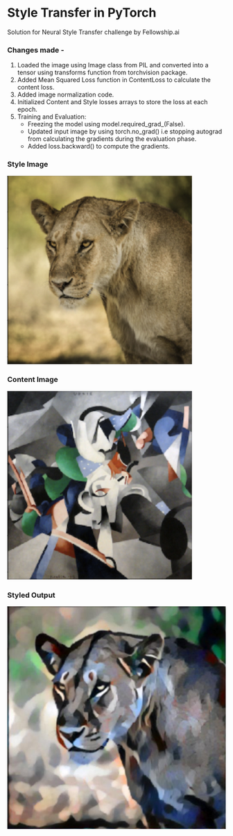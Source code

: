 # Style Transfer in PyTorch
Solution for Neural Style Transfer challenge by Fellowship.ai

### Changes made -
1. Loaded the image using Image class from PIL and converted into a tensor using transforms function from torchvision package.
2. Added Mean Squared Loss function in ContentLoss to calculate the content loss.
3. Added image normalization code.
4. Initialized Content and Style losses arrays to store the loss at each epoch.
5. Training and Evaluation:
    - Freezing the model using model.required_grad_(False).
    - Updated input image by using torch.no_grad() i.e stopping autograd from calculating the gradients during the evaluation phase.
    - Added loss.backward() to compute the gradients.

### Style Image
![Alt](https://github.com/Krishna2709/FellowshipChallenge_StyleTransfer_PyTorch/blob/master/Images/Content%20Image.png)
### Content Image
![Alt](https://github.com/Krishna2709/FellowshipChallenge_StyleTransfer_PyTorch/blob/master/Images/Style%20Image.png)
### Styled Output
![Alt](https://github.com/Krishna2709/FellowshipChallenge_StyleTransfer_PyTorch/blob/master/Images/lion-styled-with-26.jpg)
